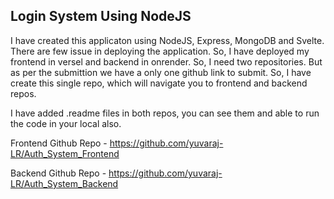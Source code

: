 ## Login System Using NodeJS

I have created this applicaton using NodeJS, Express, MongoDB and Svelte. There are few issue in deploying the application. So, I have deployed my frontend in versel and backend in onrender. So, I need two repositories. But as per the submittion we have a only one github link to submit. So, I have create this single repo, which will navigate you to frontend and backend repos.

I have added .readme files in both repos, you can see them and able to run the code in your local also.

Frontend Github Repo - https://github.com/yuvaraj-LR/Auth_System_Frontend

Backend Github Repo - https://github.com/yuvaraj-LR/Auth_System_Backend
